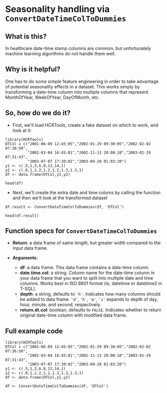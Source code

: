 # Seasonality handling via ``ConvertDateTimeColToDummies``

## What is this?

In healthcare date-time stamp columns are common, but unfortunately machine learning algorithms do not handle them well.

## Why is it helpful?

One has to do some simple feature engineering in order to take advantage of potential seasonality effects in a dataset. This works simply by transforming a date-time column into multiple columns that represent MonthOfYear, WeekOfYear, DayOfMonth, etc.

## So, how do we do it?

* First, we'll load HCRTools, create a fake dataset on which to work, and look at it:

```{r}
library(HCRTools)
DTCol = c("2001-06-09 12:45:05","2002-01-29 09:30:05","2002-02-02 07:36:50",
          "2002-03-04 16:45:01","2002-11-13 20:00:10","2003-01-29 07:31:43",
          "2003-07-07 17:30:02","2003-09-28 01:03:20")
y1 <- c(.5,1,3,6,8,13,14,1)
y2 <- c(.8,1,1.2,1.2,1.2,1.3,1.3,1)
df <- data.frame(DTCol,y1,y2)

head(df)
```

* Next, we'll create the extra date and time colums by calling the function and then we'll look at the transformed dataset

```{r}
df.result <- ConvertDateTimeColToDummies(df, 'DTCol')

head(df.result)
```

## Function specs for ``ConvertDateTimeColToDummies``

- __Return__: a data frame of same length, but greater width compared to the input data frame.

- __Arguments__:
    - __df__: a data frame. This data frame contains a date-time column.
    - __date.time.col__: a string. Column name for the date-time column in your data frame that you want to split into multiple date and time columns. Works best in ISO 8601 format (ie, datetime or datetime2 in T-SQL).
    - __depth__: a string, defaults to `'h'`. Indicates how many columns should be added to data frame. `'d'`, `'h'`, `'m'`, `'s'` expands to depth of day, hour, minute, and second, respectively. 
    - __return.dt.col__: boolean, defaults to `FALSE`. Indicates whether to return original date-time column with modified data frame.

## Full example code

```{r}
library(HCRTools)
DTCol = c("2001-06-09 12:45:05","2002-01-29 09:30:05","2002-02-02 07:36:50",
          "2002-03-04 16:45:01","2002-11-13 20:00:10","2003-01-29 07:31:43",
          "2003-07-07 17:30:02","2003-09-28 01:03:20")
y1 <- c(.5,1,3,6,8,13,14,1)
y2 <- c(.8,1,1.2,1.2,1.2,1.3,1.3,1)
df <- data.frame(DTCol,y1,y2)

df <- ConvertDateTimeColToDummies(df, 'DTCol')
```